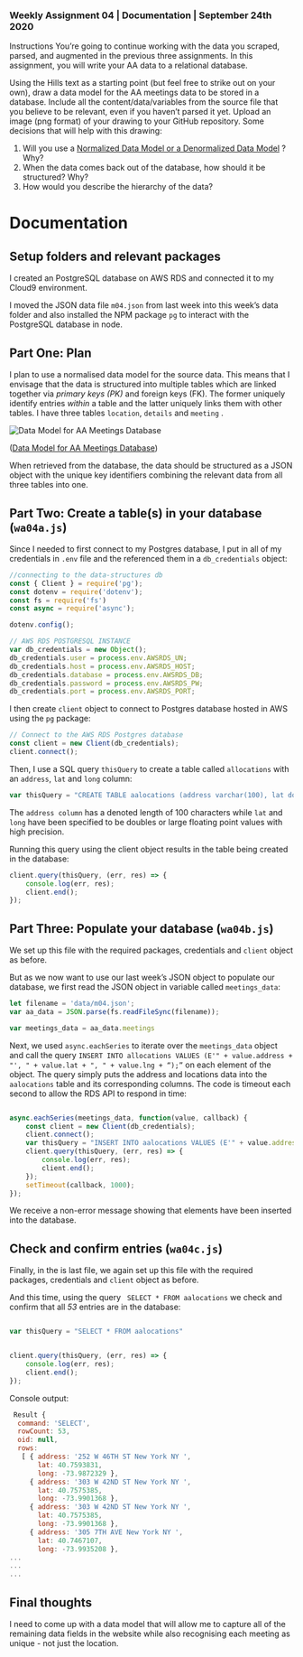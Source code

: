 ### Weekly Assignment 04 | Documentation | September 24th 2020

 Instructions
You’re going to continue working with the data you scraped, parsed, and augmented in the previous three assignments. In this assignment, you will write your AA data to a relational database.

Using the Hills text as a starting point (but feel free to strike out on your own), draw a data model for the AA meetings data to be stored in a database. Include all the content/data/variables from the source file that you believe to be relevant, even if you haven’t parsed it yet. Upload an image (png format) of your drawing to your GitHub repository.
Some decisions that will help with this drawing:
1. Will you use a  [Normalized Data Model or a Denormalized Data Model](https://www.quora.com/What-is-normalized-vs-denormalized-data) ? Why?
2. When the data comes back out of the database, how should it be structured? Why?
3. How would you describe the hierarchy of the data?



# Documentation
## Setup folders and relevant packages
I created an PostgreSQL database on AWS RDS and connected it to my Cloud9 environment.  

I moved the JSON data file `m04.json` from last week into this week’s data folder and also installed the NPM package `pg` to interact with the PostgreSQL database in node.


## Part One: Plan
I plan to use a normalised data model for the source data. This means that I envisage that the data is structured into multiple tables which are linked together via _primary keys (PK)_ and foreign keys (FK). The former uniquely identify entries _within_ a table and the latter uniquely links them with other tables. I have three tables `location`, `details` and `meeting` .

![Data Model for AA Meetings Database](https://github.com/shmanzar/data-structures/tree/master/weekly-assignment-04/w04_datamodel_001.png)

([Data Model for AA Meetings Database](https://github.com/shmanzar/data-structures/tree/master/weekly-assignment-04/w04_datamodel_001.png))

When retrieved from the database, the data should be structured as a JSON object with the unique key identifiers combining the relevant data from all three tables into one.




## Part Two: Create a table(s) in your database (`wa04a.js`)

Since I needed to first connect to my Postgres database, I put in all of my credentials in `.env` file and the referenced them in a `db_credentials` object:

```javascript
//connecting to the data-structures db
const { Client } = require('pg');
const dotenv = require('dotenv');
const fs = require('fs')
const async = require('async');

dotenv.config();

// AWS RDS POSTGRESQL INSTANCE
var db_credentials = new Object();
db_credentials.user = process.env.AWSRDS_UN;
db_credentials.host = process.env.AWSRDS_HOST;
db_credentials.database = process.env.AWSRDS_DB;
db_credentials.password = process.env.AWSRDS_PW;
db_credentials.port = process.env.AWSRDS_PORT;

```

I then create `client` object to connect to Postgres database hosted in AWS using the `pg` package:

```javascript
// Connect to the AWS RDS Postgres database
const client = new Client(db_credentials);
client.connect();
```

Then, I use a SQL query `thisQuery` to create a table called `allocations` with an `address`, `lat` and `long` column:

```javascript
var thisQuery = "CREATE TABLE aalocations (address varchar(100), lat double precision, long double precision);";
```

The `address column` has a denoted length of 100 characters while `lat` and `long` have been specified to be doubles or large floating point values with high precision.

Running this query using the client object results in the table being created in the database: 

```javascript
client.query(thisQuery, (err, res) => {
    console.log(err, res);
    client.end();
});
```


## Part Three: Populate your database (`wa04b.js`)

We set up this file with the required packages, credentials and `client` object as before.

But as we now want to use our last week’s JSON object to populate our database, we first read the JSON object in variable called `meetings_data`:

```javascript
let filename = 'data/m04.json';
var aa_data = JSON.parse(fs.readFileSync(filename));

var meetings_data = aa_data.meetings
```

Next, we used `async.eachSeries` to iterate over the `meetings_data` object and call the query `INSERT INTO allocations VALUES (E'" + value.address + "', " + value.lat + ", " + value.lng + “);”` on each element of the object. The query simply puts the address and locations data into the `aalocations` table and its corresponding columns. The code is timeout each second to allow the RDS API to respond in time:


```javascript

async.eachSeries(meetings_data, function(value, callback) {
    const client = new Client(db_credentials);
    client.connect();
    var thisQuery = "INSERT INTO aalocations VALUES (E'" + value.address + "', " + value.lat + ", " + value.lng + ");";
    client.query(thisQuery, (err, res) => {
        console.log(err, res);
        client.end();
    });
    setTimeout(callback, 1000);
});

```

We receive a non-error message showing that elements have been inserted into the database.

## Check and confirm entries (`wa04c.js`)
Finally, in the is last file, we again set up this file with the required packages, credentials and `client` object as before.

And this time, using the query ` SELECT * FROM aalocations` we check and confirm that all *53* entries are in the database:

```js

var thisQuery = "SELECT * FROM aalocations"


client.query(thisQuery, (err, res) => {
    console.log(err, res);
    client.end();
});
```

Console output:

```js
 Result {
  command: 'SELECT',
  rowCount: 53,
  oid: null,
  rows:
   [ { address: '252 W 46TH ST New York NY ',
       lat: 40.7593831,
       long: -73.9872329 },
     { address: '303 W 42ND ST New York NY ',
       lat: 40.7575385,
       long: -73.9901368 },
     { address: '303 W 42ND ST New York NY ',
       lat: 40.7575385,
       long: -73.9901368 },
     { address: '305 7TH AVE New York NY ',
       lat: 40.7467107,
       long: -73.9935208 },
...
...
...

```




## Final thoughts

I need to come up with a data model that will allow me to capture all of the remaining data fields in the website while also recognising each meeting as unique - not just the location. 